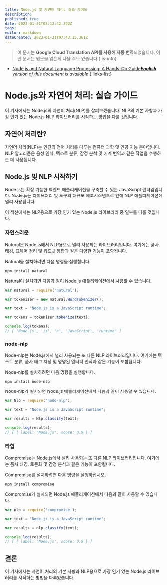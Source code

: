 ```yaml
---
title: Node.js 및 자연어 처리: 실습 가이드
description: 
published: true
date: 2023-01-31T08:12:42.392Z
tags: 
editor: markdown
dateCreated: 2023-01-31T07:43:15.361Z
---
```


> 이 문서는 **Google Cloud Translation API를 사용해 자동 번역**되었습니다.
어떤 문서는 원문을 읽는게 나을 수도 있습니다.{.is-info}
- [Node.js and Natural Language Processing: A Hands-On Guide***English** version of this document is available*](/en/Knowledge-base/Nodejs/node-js-and-natural-language-processing-a-hands-on-guide)
{.links-list}

# Node.js와 자연어 처리: 실습 가이드

이 기사에서는 Node.js의 자연어 처리(NLP)를 살펴보겠습니다. NLP의 기본 사항과 가장 인기 있는 Node.js NLP 라이브러리를 시작하는 방법을 다룰 것입니다.

## 자연어 처리란?

자연어 처리(NLP)는 인간의 언어 처리를 다루는 컴퓨터 과학 및 인공 지능 분야입니다. NLP 알고리즘은 음성 인식, 텍스트 분류, 감정 분석 및 기계 번역과 같은 작업을 수행하는 데 사용됩니다.

## Node.js 및 NLP 시작하기

Node.js는 확장 가능한 백엔드 애플리케이션을 구축할 수 있는 JavaScript 런타임입니다. Node.js는 라이브러리 및 도구의 대규모 에코시스템으로 인해 NLP 애플리케이션에 널리 사용됩니다.

이 섹션에서는 NLP용으로 가장 인기 있는 Node.js 라이브러리 중 일부를 다룰 것입니다.

### 자연스러운

Natural은 Node.js에서 NLP용으로 널리 사용되는 라이브러리입니다. 여기에는 품사 태깅, 표제어 정리 및 워드넷 통합과 같은 다양한 기능이 포함됩니다.

Natural을 설치하려면 다음 명령을 실행합니다.

```
npm install natural
```

Natural이 설치되면 다음과 같이 Node.js 애플리케이션에서 사용할 수 있습니다.

```javascript
var natural = require('natural');

var tokenizer = new natural.WordTokenizer();

var text = "Node.js is a JavaScript runtime";

var tokens = tokenizer.tokenize(text);

console.log(tokens);
// [ 'Node.js', 'is', 'a', 'JavaScript', 'runtime' ]
```

### node-nlp

Node-nlp는 Node.js에서 널리 사용되는 또 다른 NLP 라이브러리입니다. 여기에는 텍스트 분류, 품사 태그 지정 및 명명된 엔터티 인식과 같은 기능이 포함됩니다.

Node-nlp를 설치하려면 다음 명령을 실행합니다.

```
npm install node-nlp
```

Node-nlp가 설치되면 Node.js 애플리케이션에서 다음과 같이 사용할 수 있습니다.

```javascript
var Nlp = require('node-nlp');

var text = "Node.js is a JavaScript runtime";

var results = Nlp.classify(text);

console.log(results);
// [ { label: 'Node.js', score: 0.9 } ]
```

### 타협

Compromise는 Node.js에서 널리 사용되는 또 다른 NLP 라이브러리입니다. 여기에는 품사 태깅, 토큰화 및 감정 분석과 같은 기능이 포함됩니다.

Compromise를 설치하려면 다음 명령을 실행하십시오.

```
npm install compromise
```

Compromise가 설치되면 Node.js 애플리케이션에서 다음과 같이 사용할 수 있습니다.

```javascript
var nlp = require('compromise');

var text = "Node.js is a JavaScript runtime";

var results = nlp.classify(text);

console.log(results);
// [ { label: 'Node.js', score: 0.9 } ]
```

## 결론

이 기사에서는 자연어 처리의 기본 사항과 NLP용으로 가장 인기 있는 Node.js 라이브러리를 시작하는 방법을 다루었습니다.